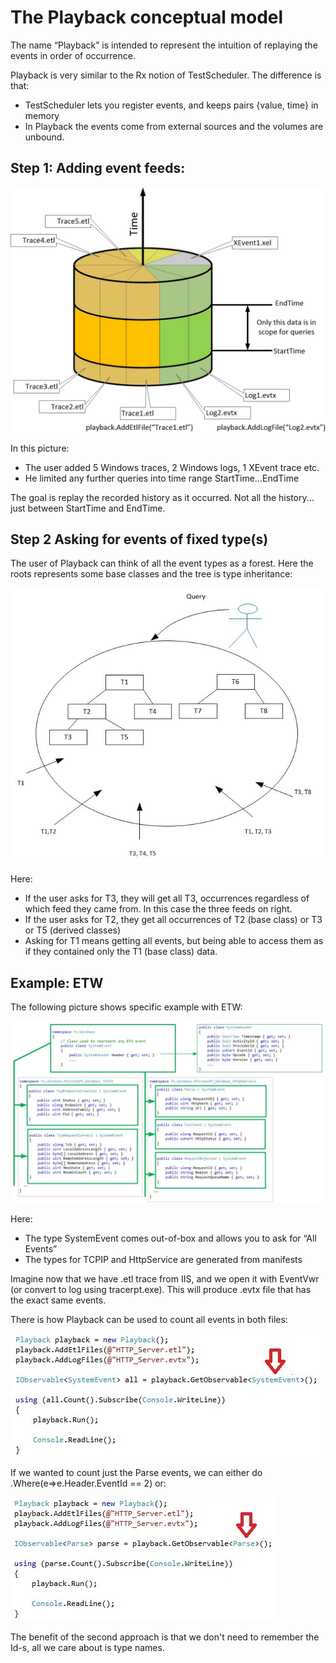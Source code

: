 # The Playback conceptual model

The name “Playback” is intended to represent the intuition of replaying the events in order of occurrence. 

Playback is very similar to the Rx notion of TestScheduler. 
The difference is that: 

* TestScheduler lets you register events, and keeps pairs {value, time} in memory
* In Playback the events come from external sources and the volumes are unbound.

## Step 1: Adding event feeds:

![PlaybackAdd.jpg](PlaybackAdd.jpg)

In this picture:

* The user added 5 Windows traces, 2 Windows logs, 1 XEvent trace etc.
* He limited any further queries into time range StartTime…EndTime

The goal is replay the recorded history as it occurred. 
Not all the history... just between StartTime and EndTime.

## Step 2 Asking for events of fixed type(s)

The user of Playback can think of all the event types as a forest. Here the roots represents some base classes and the tree is type inheritance:

![TxTypes.jpg](TxTypes.jpg)

Here:

* If the user asks for T3, they will get all T3, occurrences regardless of which feed they came from. In this case the three feeds on right.
* If the user asks for T2, they get all occurrences of T2 (base class) or T3 or T5 (derived classes)
* Asking for T1 means getting all events, but being able to access them as if they contained only the T1 (base class) data.

## Example: ETW
The following picture shows specific example with ETW:

![EtwTypes.jpg](EtwTypes.jpg)

Here:

* The type SystemEvent comes out-of-box and allows you to ask for “All Events”
* The types for TCPIP and HttpService are generated from manifests

Imagine now that we have .etl trace from IIS, and we open it with EventVwr (or convert to log using tracerpt.exe). This will produce .evtx file that has the exact same events.

There is how Playback can be used to count all events in both files:

![CountAll.jpg](CountAll.jpg)

If we wanted to count just the Parse events, we can either do .Where(e=>e.Header.EventId == 2) or:

![CountParse.jpg](CountParse.jpg)

The benefit of the second approach is that we don't need to remember the Id-s, all we care about is type names.

